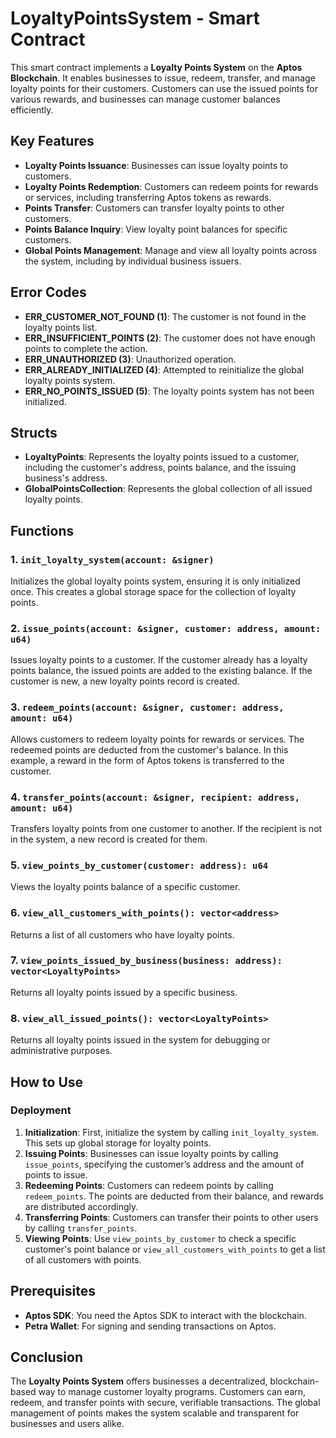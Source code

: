 # LoyaltyPointsSystem - Smart Contract

This smart contract implements a **Loyalty Points System** on the **Aptos Blockchain**. It enables businesses to issue, redeem, transfer, and manage loyalty points for their customers. Customers can use the issued points for various rewards, and businesses can manage customer balances efficiently.

## Key Features

- **Loyalty Points Issuance**: Businesses can issue loyalty points to customers.
- **Loyalty Points Redemption**: Customers can redeem points for rewards or services, including transferring Aptos tokens as rewards.
- **Points Transfer**: Customers can transfer loyalty points to other customers.
- **Points Balance Inquiry**: View loyalty point balances for specific customers.
- **Global Points Management**: Manage and view all loyalty points across the system, including by individual business issuers.

## Error Codes

- **ERR_CUSTOMER_NOT_FOUND (1)**: The customer is not found in the loyalty points list.
- **ERR_INSUFFICIENT_POINTS (2)**: The customer does not have enough points to complete the action.
- **ERR_UNAUTHORIZED (3)**: Unauthorized operation.
- **ERR_ALREADY_INITIALIZED (4)**: Attempted to reinitialize the global loyalty points system.
- **ERR_NO_POINTS_ISSUED (5)**: The loyalty points system has not been initialized.

## Structs

- **LoyaltyPoints**: Represents the loyalty points issued to a customer, including the customer's address, points balance, and the issuing business's address.
- **GlobalPointsCollection**: Represents the global collection of all issued loyalty points.

## Functions

### 1. `init_loyalty_system(account: &signer)`
Initializes the global loyalty points system, ensuring it is only initialized once. This creates a global storage space for the collection of loyalty points.

### 2. `issue_points(account: &signer, customer: address, amount: u64)`
Issues loyalty points to a customer. If the customer already has a loyalty points balance, the issued points are added to the existing balance. If the customer is new, a new loyalty points record is created.

### 3. `redeem_points(account: &signer, customer: address, amount: u64)`
Allows customers to redeem loyalty points for rewards or services. The redeemed points are deducted from the customer's balance. In this example, a reward in the form of Aptos tokens is transferred to the customer.

### 4. `transfer_points(account: &signer, recipient: address, amount: u64)`
Transfers loyalty points from one customer to another. If the recipient is not in the system, a new record is created for them.

### 5. `view_points_by_customer(customer: address): u64`
Views the loyalty points balance of a specific customer.

### 6. `view_all_customers_with_points(): vector<address>`
Returns a list of all customers who have loyalty points.

### 7. `view_points_issued_by_business(business: address): vector<LoyaltyPoints>`
Returns all loyalty points issued by a specific business.

### 8. `view_all_issued_points(): vector<LoyaltyPoints>`
Returns all loyalty points issued in the system for debugging or administrative purposes.

## How to Use

### Deployment
1. **Initialization**: First, initialize the system by calling `init_loyalty_system`. This sets up global storage for loyalty points.
2. **Issuing Points**: Businesses can issue loyalty points by calling `issue_points`, specifying the customer’s address and the amount of points to issue.
3. **Redeeming Points**: Customers can redeem points by calling `redeem_points`. The points are deducted from their balance, and rewards are distributed accordingly.
4. **Transferring Points**: Customers can transfer their points to other users by calling `transfer_points`.
5. **Viewing Points**: Use `view_points_by_customer` to check a specific customer's point balance or `view_all_customers_with_points` to get a list of all customers with points.

## Prerequisites

- **Aptos SDK**: You need the Aptos SDK to interact with the blockchain.
- **Petra Wallet**: For signing and sending transactions on Aptos.

## Conclusion

The **Loyalty Points System** offers businesses a decentralized, blockchain-based way to manage customer loyalty programs. Customers can earn, redeem, and transfer points with secure, verifiable transactions. The global management of points makes the system scalable and transparent for businesses and users alike.
